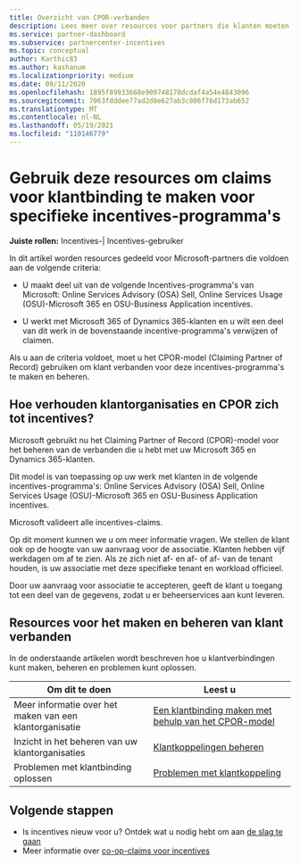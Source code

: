 ```yaml
---
title: Overzicht van CPOR-verbanden
description: Lees meer over resources voor partners die klanten moeten koppelen aan specifieke incentives-programma's via het Claiming Partner of Record (CPOR)-model.
ms.service: partner-dashboard
ms.subservice: partnercenter-incentives
ms.topic: conceptual
author: Karthic83
ms.author: kashanum
ms.localizationpriority: medium
ms.date: 09/11/2020
ms.openlocfilehash: 1895f89933668e909748178dcdaf4a54e4843096
ms.sourcegitcommit: 7063fdddee77ad2d8e627ab3c806f76d173ab652
ms.translationtype: MT
ms.contentlocale: nl-NL
ms.lasthandoff: 05/19/2021
ms.locfileid: "110146779"
---
```

# <a name="use-these-resources-to-make-customer-association-claims-for-specific-incentives-programs"></a>Gebruik deze resources om claims voor klantbinding te maken voor specifieke incentives-programma's

**Juiste rollen:** Incentives-| Incentives-gebruiker

In dit artikel worden resources gedeeld voor Microsoft-partners die voldoen aan de volgende criteria:

- U maakt deel uit van de volgende Incentives-programma's van Microsoft: Online Services Advisory (OSA) Sell, Online Services Usage (OSU)-Microsoft 365 en OSU-Business Application incentives.

- U werkt met Microsoft 365 of Dynamics 365-klanten en u wilt een deel van dit werk in de bovenstaande incentive-programma's verwijzen of claimen.

Als u aan de criteria voldoet, moet u het CPOR-model (Claiming Partner of Record) gebruiken om klant verbanden voor deze incentives-programma's te maken en beheren.
 
## <a name="how-do-customer-associations-and-cpor-relate-to-incentives"></a>Hoe verhouden klantorganisaties en CPOR zich tot incentives?

Microsoft gebruikt nu het Claiming Partner of Record (CPOR)-model voor het beheren van de verbanden die u hebt met uw Microsoft 365 en Dynamics 365-klanten.

Dit model is van toepassing op uw werk met klanten in de volgende incentives-programma's: Online Services Advisory (OSA) Sell, Online Services Usage (OSU)-Microsoft 365 en OSU-Business Application incentives.

Microsoft valideert alle incentives-claims.

Op dit moment kunnen we u om meer informatie vragen. We stellen de klant ook op de hoogte van uw aanvraag voor de associatie. Klanten hebben vijf werkdagen om af te zien. Als ze zich niet af- en af- of af- van de tenant houden, is uw associatie met deze specifieke tenant en workload officieel.

Door uw aanvraag voor associatie te accepteren, geeft de klant u toegang tot een deel van de gegevens, zodat u er beheerservices aan kunt leveren. 

## <a name="resources-to-help-you-create-and-manage-customer-associations"></a>Resources voor het maken en beheren van klant verbanden

In de onderstaande artikelen wordt beschreven hoe u klantverbindingen kunt maken, beheren en problemen kunt oplossen.

|  **Om dit te doen**  |  **Leest u**  |
|--------------|-----------|
| Meer informatie over het maken van een klantorganisatie  | [Een klantbinding maken met behulp van het CPOR-model](submit-osa-claim.md)  |
|Inzicht in het beheren van uw klantorganisaties  | [Klantkoppelingen beheren](incentives-manage-customer-associations.md)  |
|Problemen met klantbinding oplossen  | [Problemen met klantkoppeling](incentives-customer-association-issues.md)  |

## <a name="next-steps"></a>Volgende stappen

- Is incentives nieuw voor u? Ontdek wat u nodig hebt om aan [de slag te gaan](incentives-get-started-intro.md)
- Meer informatie over [co-op-claims voor incentives](claims-overview.md)
